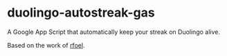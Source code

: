 # duolingo-autostreak-gas

A Google App Script that automatically keep your streak on Duolingo alive.

Based on the work of [rfoel](https://github.com/rfoel).
